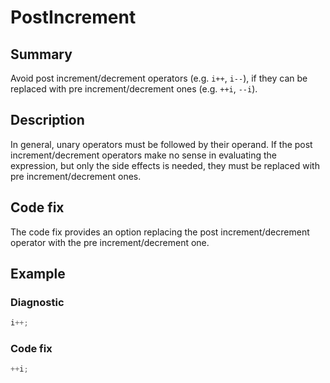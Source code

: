 # PostIncrement

## Summary

Avoid post increment/decrement operators (e.g. `i++`, `i--`),
if they can be replaced with pre increment/decrement ones
(e.g. `++i`, `--i`).

## Description

In general, unary operators must be followed by their operand.
If the post increment/decrement operators make no sense
in evaluating the expression, but only the side effects is needed,
they must be replaced with pre increment/decrement ones.

## Code fix

The code fix provides an option replacing the post increment/decrement
operator with the pre increment/decrement one.

## Example

### Diagnostic

```csharp
i++;
```

### Code fix

```csharp
++i;
```
